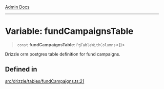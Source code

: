 [Admin Docs](/)

***

# Variable: fundCampaignsTable

> `const` **fundCampaignsTable**: `PgTableWithColumns`\<\{\}\>

Drizzle orm postgres table definition for fund campaigns.

## Defined in

[src/drizzle/tables/fundCampaigns.ts:21](https://github.com/NishantSinghhhhh/talawa-api/blob/05ae6a4794762096d917a90a3af0db22b7c47392/src/drizzle/tables/fundCampaigns.ts#L21)
